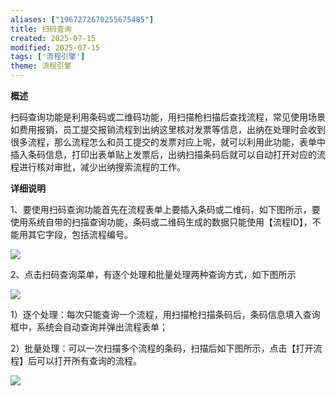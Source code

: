 ```yaml
---
aliases: ["1967272670255675485"]
title: 扫码查询
created: 2025-07-15
modified: 2025-07-15
tags: ['流程引擎']
theme: 流程引擎
---
```


**概述**

扫码查询功能是利用条码或二维码功能，用扫描枪扫描后查找流程，常见使用场景如费用报销，员工提交报销流程到出纳这里核对发票等信息，出纳在处理时会收到很多流程，那么流程怎么和员工提交的发票对应上呢，就可以利用此功能，表单中插入条码信息，打印出表单贴上发票后，出纳扫描条码后就可以自动打开对应的流程进行核对审批，减少出纳搜索流程的工作。

**详细说明**

1、要使用扫码查询功能首先在流程表单上要插入条码或二维码，如下图所示，要使用系统自带的扫描查询功能，条码或二维码生成的数据只能使用【流程ID】，不能用其它字段，包括流程编号。

![](49cb47eb536ebd56ec2603d11645b0e8.jpg)

2、点击扫码查询菜单，有逐个处理和批量处理两种查询方式，如下图所示

![](b834cc3aebc8b9762006ba8052e540ae.jpg)

1）逐个处理：每次只能查询一个流程，用扫描枪扫描条码后，条码信息填入查询框中，系统会自动查询并弹出流程表单；

2）批量处理：可以一次扫描多个流程的条码，扫描后如下图所示，点击【打开流程】后可以打开所有查询的流程。

![](279e40dcd4de18f007a28e59932b866d.jpg)